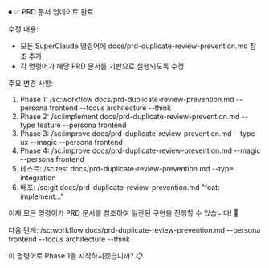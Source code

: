 ⏺ ✅ PRD 문서 업데이트 완료

  수정 내용:
  - 모든 SuperClaude 명령어에 docs/prd-duplicate-review-prevention.md 참조 추가
  - 각 명령어가 해당 PRD 문서를 기반으로 실행되도록 수정

  주요 변경 사항:

  1. Phase 1: /sc:workflow docs/prd-duplicate-review-prevention.md --persona
  frontend --focus architecture --think
  2. Phase 2: /sc:implement docs/prd-duplicate-review-prevention.md --type
  feature --persona frontend
  3. Phase 3: /sc:improve docs/prd-duplicate-review-prevention.md --type ux
  --magic --persona frontend
  4. Phase 4: /sc:improve docs/prd-duplicate-review-prevention.md --magic
  --persona frontend
  5. 테스트: /sc:test docs/prd-duplicate-review-prevention.md --type integration
  6. 배포: /sc:git docs/prd-duplicate-review-prevention.md "feat: implement..."

  이제 모든 명령어가 PRD 문서를 참조하여 일관된 구현을 진행할 수 있습니다! 🚀

  다음 단계:
  /sc:workflow docs/prd-duplicate-review-prevention.md --persona frontend
  --focus architecture --think

  이 명령어로 Phase 1을 시작하시겠습니까? 📋